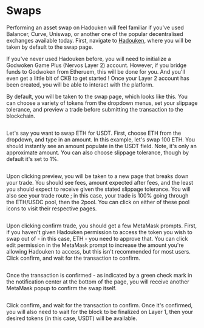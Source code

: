 # Swaps

Performing an asset swap on Hadouken will feel familiar if you've used Balancer, Curve, Uniswap, or another one of the popular decentralised exchanges available today. First, navigate to [Hadouken](https://app.hadouken.finance/), where you will be taken by default to the swap page.

If you've never used Hadouken before, you will need to initialize a Godwoken Game Plus (Nervos Layer 2) account. However, if you bridge funds to Godwoken from Etheruem, this will be done for you. And you'll even get a little bit of CKB to get started ! Once your Layer 2 account has been created, you will be able to interact with the platform.

By default, you will be taken to the swap page, which looks like this. You can choose a variety of tokens from the dropdown menus, set your slippage tolerance, and preview a trade before submitting the transaction to the blockchain.

<figure><img src="../../.gitbook/assets/image (38).png" alt=""><figcaption></figcaption></figure>

Let's say you want to swap ETH for USDT. First, choose ETH from the dropdown, and type in an amount. In this example, let's swap 100 ETH. You should instantly see an amount populate in the USDT field. Note, it's only an approximate amount. You can also choose slippage tolerance, though by default it's set to 1%.

<figure><img src="../../.gitbook/assets/image (1) (1).png" alt=""><figcaption></figcaption></figure>

Upon clicking preview, you will be taken to a new page that breaks down your trade. You should see fees, amount expected after fees, and the least you should expect to receive given the stated slippage tolerance. You will also see your trade route ; in this case, your trade is 100% going through the ETH/USDC pool, then the 2pool. You can click on either of these pool icons to visit their respective pages.

<figure><img src="../../.gitbook/assets/image (3) (3).png" alt=""><figcaption></figcaption></figure>

Upon clicking confirm trade, you should get a few MetaMask prompts. First, if you haven't given Hadouken permission to access the token you wish to swap out of - in this case, ETH - you need to approve that. You can click edit permission in the MetaMask prompt to increase the amount you're allowing Hadouken to access, but this isn't recommended for most users. Click confirm, and wait for the transaction to confirm.

<figure><img src="../../.gitbook/assets/image (5).png" alt=""><figcaption></figcaption></figure>

Once the transaction is confirmed - as indicated by a green check mark in the notification center at the bottom of the page, you will receive another MetaMask popup to confirm the swap itself.

<figure><img src="../../.gitbook/assets/image (12) (1).png" alt=""><figcaption></figcaption></figure>

Click confirm, and wait for the transaction to confirm. Once it's confirmed, you will also need to wait for the block to be finalized on Layer 1, then your desired tokens (in this case, USDT) will be available.

<figure><img src="../../.gitbook/assets/image (32).png" alt=""><figcaption></figcaption></figure>
